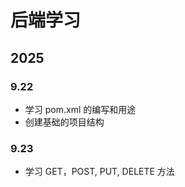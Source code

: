 # 后端学习

## 2025

### 9.22

- 学习 pom.xml 的编写和用途
- 创建基础的项目结构

### 9.23

- 学习 GET，POST, PUT, DELETE 方法
